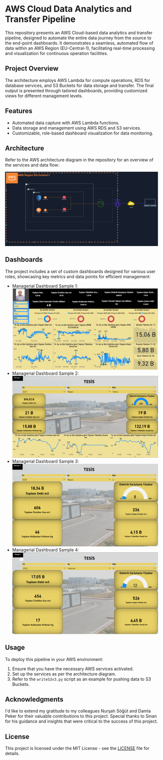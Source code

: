 # AWS Cloud Data Analytics and Transfer Pipeline

This repository presents an AWS Cloud-based data analytics and transfer pipeline, designed to automate the entire data journey from the source to the end-point dashboards. It demonstrates a seamless, automated flow of data within an AWS Region (EU-Central-1), facilitating real-time processing and visualization for continuous operation facilities.

## Project Overview

The architecture employs AWS Lambda for compute operations, RDS for database services, and S3 Buckets for data storage and transfer. The final output is presented through tailored dashboards, providing customized views for different management levels.

## Features

- Automated data capture with AWS Lambda functions.
- Data storage and management using AWS RDS and S3 services.
- Customizable, role-based dashboard visualization for data monitoring.

## Architecture

Refer to the AWS architecture diagram in the repository for an overview of the services and data flow:

!["C:\Users\ASUS\Documents\GitHub\AWS-Cloud-Data-Analytics-and-Transfer-Pipeline\1.png"](1.png)

## Dashboards

The project includes a set of custom dashboards designed for various user roles, showcasing key metrics and data points for efficient management:

- Managerial Dashboard Sample 1: ![Dashboard Sample 1](2.png)
- Managerial Dashboard Sample 2: ![Dashboard Sample 2](3.png)
- Managerial Dashboard Sample 3: ![Dashboard Sample 3](4.png)
- Managerial Dashboard Sample 4: ![Dashboard Sample 4](5.png)

## Usage

To deploy this pipeline in your AWS environment:

1. Ensure that you have the necessary AWS services activated.
2. Set up the services as per the architecture diagram.
3. Refer to the `writeS3v3.py` script as an example for pushing data to S3 Buckets.

## Acknowledgments

I'd like to extend my gratitude to my colleagues Nurşah Söğüt and Damla Peker for their valuable contributions to this project. Special thanks to Sinan for his guidance and insights that were critical to the success of this project.

## License

This project is licensed under the MIT License - see the [LICENSE](LICENSE) file for details.
